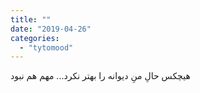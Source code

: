 ```yaml
---
title: ""
date: "2019-04-26"
categories: 
  - "tytomood"
---
```


هیچکس حالِ منِ دیوانه را بهتر نکرد... مهم هم نبود
